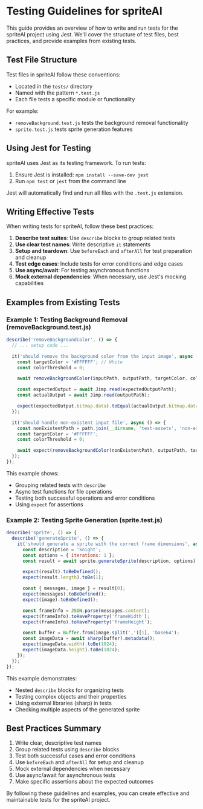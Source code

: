 

  # Testing Guidelines for spriteAI

This guide provides an overview of how to write and run tests for the spriteAI project using Jest. We'll cover the structure of test files, best practices, and provide examples from existing tests.

## Test File Structure

Test files in spriteAI follow these conventions:

- Located in the `tests/` directory
- Named with the pattern `*.test.js`
- Each file tests a specific module or functionality

For example:
- `removeBackground.test.js` tests the background removal functionality
- `sprite.test.js` tests sprite generation features

## Using Jest for Testing

spriteAI uses Jest as its testing framework. To run tests:

1. Ensure Jest is installed: `npm install --save-dev jest`
2. Run `npm test` or `jest` from the command line

Jest will automatically find and run all files with the `.test.js` extension.

## Writing Effective Tests

When writing tests for spriteAI, follow these best practices:

1. **Describe test suites**: Use `describe` blocks to group related tests
2. **Use clear test names**: Write descriptive `it` statements
3. **Setup and teardown**: Use `beforeEach` and `afterAll` for test preparation and cleanup
4. **Test edge cases**: Include tests for error conditions and edge cases
5. **Use async/await**: For testing asynchronous functions
6. **Mock external dependencies**: When necessary, use Jest's mocking capabilities

## Examples from Existing Tests

### Example 1: Testing Background Removal (removeBackground.test.js)

```javascript
describe('removeBackgroundColor', () => {
  // ... setup code ...

  it('should remove the background color from the input image', async () => {
    const targetColor = '#FFFFFF'; // White
    const colorThreshold = 0;

    await removeBackgroundColor(inputPath, outputPath, targetColor, colorThreshold);

    const expectedOutput = await Jimp.read(expectedOutputPath);
    const actualOutput = await Jimp.read(outputPath);

    expect(expectedOutput.bitmap.data).toEqual(actualOutput.bitmap.data);
  });

  it('should handle non-existent input file', async () => {
    const nonExistentPath = path.join(__dirname, 'test-assets', 'non-existent.png');
    const targetColor = '#FFFFFF';
    const colorThreshold = 0;

    await expect(removeBackgroundColor(nonExistentPath, outputPath, targetColor, colorThreshold)).rejects.toThrow();
  });
});
```

This example shows:
- Grouping related tests with `describe`
- Async test functions for file operations
- Testing both successful operations and error conditions
- Using `expect` for assertions

### Example 2: Testing Sprite Generation (sprite.test.js)

```javascript
describe('sprite', () => {
  describe('generateSprite', () => {
    it('should generate a sprite with the correct frame dimensions', async () => {
      const description = 'knight';
      const options = { iterations: 1 };
      const result = await sprite.generateSprite(description, options);

      expect(result).toBeDefined();
      expect(result.length).toBe(1);

      const { messages, image } = result[0];
      expect(messages).toBeDefined();
      expect(image).toBeDefined();

      const frameInfo = JSON.parse(messages.content);
      expect(frameInfo).toHaveProperty('frameWidth');
      expect(frameInfo).toHaveProperty('frameHeight');

      const buffer = Buffer.from(image.split(',')[1], 'base64');
      const imageData = await sharp(buffer).metadata();
      expect(imageData.width).toBe(1024);
      expect(imageData.height).toBe(1024);
    });
  });
});
```

This example demonstrates:
- Nested `describe` blocks for organizing tests
- Testing complex objects and their properties
- Using external libraries (sharp) in tests
- Checking multiple aspects of the generated sprite

## Best Practices Summary

1. Write clear, descriptive test names
2. Group related tests using `describe` blocks
3. Test both successful cases and error conditions
4. Use `beforeEach` and `afterAll` for setup and cleanup
5. Mock external dependencies when necessary
6. Use async/await for asynchronous tests
7. Make specific assertions about the expected outcomes

By following these guidelines and examples, you can create effective and maintainable tests for the spriteAI project.

  